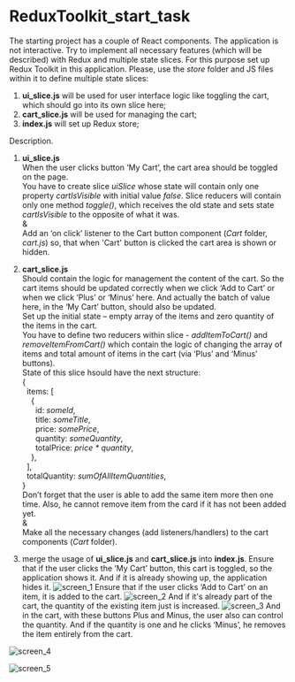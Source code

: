 # ReduxToolkit_start_task
The starting project has a couple of React components. The application is not interactive.
Try to implement all necessary features (which will be described) with Redux and multiple state slices. 
For this purpose set up Redux Toolkit in this application.
Please, use the *store* folder and JS files within it to define multiple state slices:
1) **ui_slice.js** will be used for user interface logic like toggling the cart, which should go into its own slice here;
2) **cart_slice.js** will be used for managing the cart;
3) **index.js** will set up Redux store;

Description.
1) **ui_slice.js**   
When the user clicks button ‘My Cart’, the cart area should be toggled on the page.  
You have to create slice *uiSlice* whose state will contain only one property *cartIsVisible* with initial value *false*. 
Slice reducers will contain only one method *toggle()*, which receives the old state and sets state *cartIsVisible* to the opposite of what it was.  
&  
Add an ‘on click’ listener to the Cart button component (*Cart* folder, *cart.js*) so, that when 'Cart' button is clicked the cart area is shown or hidden.

2) **cart_slice.js**  
Should contain the logic for management the content of the cart. So the cart items should be updated correctly when we click ‘Add to Cart’ or when we click ‘Plus’ or ‘Minus’ here. And actually the batch of value here, in the ‘My Cart’ button, should also be updated.  
Set up the initial state – empty array of the items and zero quantity of the items in the cart.  
You have to define two reducers within slice - *addItemToCart()* and *removeItemFromCart()* which contain the logic of changing the array of items and total amount of items in the cart (via ‘Plus’ and ‘Minus’ buttons).  
State of this slice hsould have the next structure:  
{  
&nbsp;&nbsp;items: [  
&nbsp;&nbsp;&nbsp;&nbsp;{   
&nbsp;&nbsp;&nbsp;&nbsp;&nbsp;&nbsp;id: *someId*,   
&nbsp;&nbsp;&nbsp;&nbsp;&nbsp;&nbsp;title: *someTitle*,  
&nbsp;&nbsp;&nbsp;&nbsp;&nbsp;&nbsp;price: *somePrice*,   
&nbsp;&nbsp;&nbsp;&nbsp;&nbsp;&nbsp;quantity: *someQuantity*,   
&nbsp;&nbsp;&nbsp;&nbsp;&nbsp;&nbsp;totalPrice: *price * quantity*,    
&nbsp;&nbsp;&nbsp;&nbsp;},  
&nbsp;&nbsp;],  
&nbsp;&nbsp;totalQuantity: *sumOfAllItemQuantities*,  
}  
Don’t forget that the user is able to add the same item more then one time. Also, he cannot remove item from the card if it has not been added yet.  
&  
Make all the necessary changes (add listeners/handlers) to the cart components (*Cart* folder).

3) merge the usage of **ui_slice.js** and **cart_slice.js** into **index.js**.
Ensure that if the user clicks the ‘My Cart’ button, this cart is toggled, so the application shows it. And if it is already showing up, the application hides it.
![screen_1](https://user-images.githubusercontent.com/39273210/187036455-809daef7-df3b-482d-b7ed-445b2509b29c.gif)
Ensure that if the user clicks ‘Add to Cart’ on an item, it is added to the cart.
![screen_2](https://user-images.githubusercontent.com/39273210/187036498-f2600228-edf8-463e-a0a8-1ac1d0b795f2.gif)
And if it's already part of the cart, the quantity of the existing item just is increased.
![screen_3](https://user-images.githubusercontent.com/39273210/187036534-2789eab7-02de-4c62-a165-36bf349d521f.gif)
And in the cart, with these buttons Plus and Minus, the user also can control the quantity. And if the quantity is one and he clicks ‘Minus’, he removes the item entirely from the cart.

![screen_4](https://user-images.githubusercontent.com/39273210/187036549-e0ae83e2-143c-4d1b-a35a-0507e7f8d0ac.gif)

![screen_5](https://user-images.githubusercontent.com/39273210/187036560-da1313cd-eb55-46d5-b727-2890563b2450.gif)
